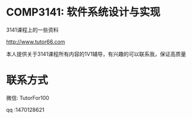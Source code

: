 # COMP3141: 软件系统设计与实现

3141课程上的一些资料

http://www.tutor66.com

本人提供关于3141课程所有内容的1V1辅导，有兴趣的可以联系我，保证高质量

# 联系方式

微信: TutorFor100

qq :1470128621
